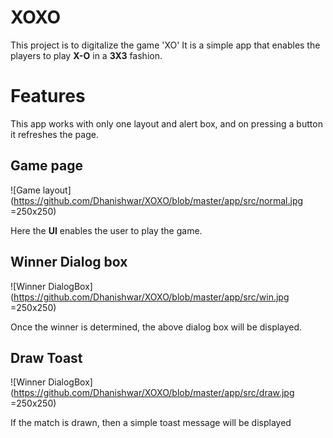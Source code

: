 # XOXO
This project is to digitalize the game 'XO'
It is a simple app that enables the players to play **X-O** in a **3X3** fashion.
# Features
This app works with only one layout and alert box, and on pressing a button it refreshes the page.
## Game page
![Game layout](https://github.com/Dhanishwar/XOXO/blob/master/app/src/normal.jpg =250x250)

Here the **UI** enables the user to play the game.

## Winner Dialog box
![Winner DialogBox](https://github.com/Dhanishwar/XOXO/blob/master/app/src/win.jpg =250x250)

Once the winner is determined, the above dialog box will be displayed.

## Draw Toast
![Winner DialogBox](https://github.com/Dhanishwar/XOXO/blob/master/app/src/draw.jpg =250x250)

If the match is drawn, then a simple toast message will be displayed

